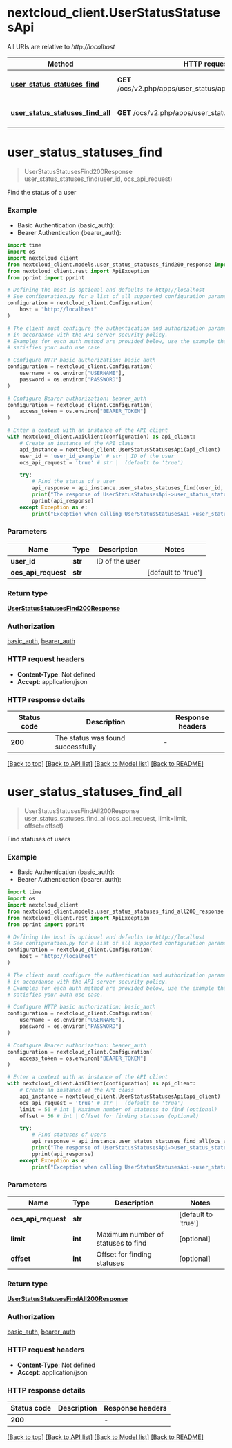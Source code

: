 # nextcloud_client.UserStatusStatusesApi

All URIs are relative to *http://localhost*

Method | HTTP request | Description
------------- | ------------- | -------------
[**user_status_statuses_find**](UserStatusStatusesApi.md#user_status_statuses_find) | **GET** /ocs/v2.php/apps/user_status/api/v1/statuses/{userId} | Find the status of a user
[**user_status_statuses_find_all**](UserStatusStatusesApi.md#user_status_statuses_find_all) | **GET** /ocs/v2.php/apps/user_status/api/v1/statuses | Find statuses of users


# **user_status_statuses_find**
> UserStatusStatusesFind200Response user_status_statuses_find(user_id, ocs_api_request)

Find the status of a user

### Example

* Basic Authentication (basic_auth):
* Bearer Authentication (bearer_auth):
```python
import time
import os
import nextcloud_client
from nextcloud_client.models.user_status_statuses_find200_response import UserStatusStatusesFind200Response
from nextcloud_client.rest import ApiException
from pprint import pprint

# Defining the host is optional and defaults to http://localhost
# See configuration.py for a list of all supported configuration parameters.
configuration = nextcloud_client.Configuration(
    host = "http://localhost"
)

# The client must configure the authentication and authorization parameters
# in accordance with the API server security policy.
# Examples for each auth method are provided below, use the example that
# satisfies your auth use case.

# Configure HTTP basic authorization: basic_auth
configuration = nextcloud_client.Configuration(
    username = os.environ["USERNAME"],
    password = os.environ["PASSWORD"]
)

# Configure Bearer authorization: bearer_auth
configuration = nextcloud_client.Configuration(
    access_token = os.environ["BEARER_TOKEN"]
)

# Enter a context with an instance of the API client
with nextcloud_client.ApiClient(configuration) as api_client:
    # Create an instance of the API class
    api_instance = nextcloud_client.UserStatusStatusesApi(api_client)
    user_id = 'user_id_example' # str | ID of the user
    ocs_api_request = 'true' # str |  (default to 'true')

    try:
        # Find the status of a user
        api_response = api_instance.user_status_statuses_find(user_id, ocs_api_request)
        print("The response of UserStatusStatusesApi->user_status_statuses_find:\n")
        pprint(api_response)
    except Exception as e:
        print("Exception when calling UserStatusStatusesApi->user_status_statuses_find: %s\n" % e)
```



### Parameters

Name | Type | Description  | Notes
------------- | ------------- | ------------- | -------------
 **user_id** | **str**| ID of the user | 
 **ocs_api_request** | **str**|  | [default to &#39;true&#39;]

### Return type

[**UserStatusStatusesFind200Response**](UserStatusStatusesFind200Response.md)

### Authorization

[basic_auth](../README.md#basic_auth), [bearer_auth](../README.md#bearer_auth)

### HTTP request headers

 - **Content-Type**: Not defined
 - **Accept**: application/json

### HTTP response details
| Status code | Description | Response headers |
|-------------|-------------|------------------|
**200** | The status was found successfully |  -  |

[[Back to top]](#) [[Back to API list]](../README.md#documentation-for-api-endpoints) [[Back to Model list]](../README.md#documentation-for-models) [[Back to README]](../README.md)

# **user_status_statuses_find_all**
> UserStatusStatusesFindAll200Response user_status_statuses_find_all(ocs_api_request, limit=limit, offset=offset)

Find statuses of users

### Example

* Basic Authentication (basic_auth):
* Bearer Authentication (bearer_auth):
```python
import time
import os
import nextcloud_client
from nextcloud_client.models.user_status_statuses_find_all200_response import UserStatusStatusesFindAll200Response
from nextcloud_client.rest import ApiException
from pprint import pprint

# Defining the host is optional and defaults to http://localhost
# See configuration.py for a list of all supported configuration parameters.
configuration = nextcloud_client.Configuration(
    host = "http://localhost"
)

# The client must configure the authentication and authorization parameters
# in accordance with the API server security policy.
# Examples for each auth method are provided below, use the example that
# satisfies your auth use case.

# Configure HTTP basic authorization: basic_auth
configuration = nextcloud_client.Configuration(
    username = os.environ["USERNAME"],
    password = os.environ["PASSWORD"]
)

# Configure Bearer authorization: bearer_auth
configuration = nextcloud_client.Configuration(
    access_token = os.environ["BEARER_TOKEN"]
)

# Enter a context with an instance of the API client
with nextcloud_client.ApiClient(configuration) as api_client:
    # Create an instance of the API class
    api_instance = nextcloud_client.UserStatusStatusesApi(api_client)
    ocs_api_request = 'true' # str |  (default to 'true')
    limit = 56 # int | Maximum number of statuses to find (optional)
    offset = 56 # int | Offset for finding statuses (optional)

    try:
        # Find statuses of users
        api_response = api_instance.user_status_statuses_find_all(ocs_api_request, limit=limit, offset=offset)
        print("The response of UserStatusStatusesApi->user_status_statuses_find_all:\n")
        pprint(api_response)
    except Exception as e:
        print("Exception when calling UserStatusStatusesApi->user_status_statuses_find_all: %s\n" % e)
```



### Parameters

Name | Type | Description  | Notes
------------- | ------------- | ------------- | -------------
 **ocs_api_request** | **str**|  | [default to &#39;true&#39;]
 **limit** | **int**| Maximum number of statuses to find | [optional] 
 **offset** | **int**| Offset for finding statuses | [optional] 

### Return type

[**UserStatusStatusesFindAll200Response**](UserStatusStatusesFindAll200Response.md)

### Authorization

[basic_auth](../README.md#basic_auth), [bearer_auth](../README.md#bearer_auth)

### HTTP request headers

 - **Content-Type**: Not defined
 - **Accept**: application/json

### HTTP response details
| Status code | Description | Response headers |
|-------------|-------------|------------------|
**200** |  |  -  |

[[Back to top]](#) [[Back to API list]](../README.md#documentation-for-api-endpoints) [[Back to Model list]](../README.md#documentation-for-models) [[Back to README]](../README.md)

